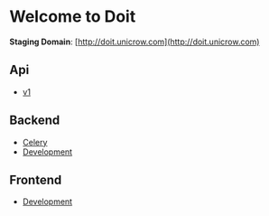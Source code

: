 # Welcome to Doit

**Staging Domain**: [http://doit.unicrow.com](http://doit.unicrow.com)


## Api

* [v1](api/v1.md)


## Backend

* [Celery](backend/celery.md)
* [Development](backend/development.md)


## Frontend

* [Development](frontend/development.md)

